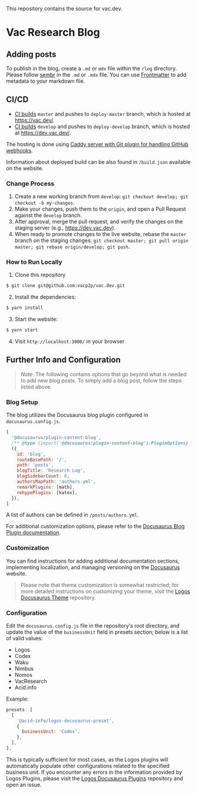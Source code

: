 This repository contains the source for vac.dev.

# Vac Research Blog

## Adding posts

To publish in the blog, create a `.md` or `mdx` file within the `rlog` directory.
Please follow [sembr](https://sembr.org/) in the `.md` or `.mdx` file.
You can use [Frontmatter](https://docusaurus.io/docs/markdown-features#front-matter) to add metadata to your markdown file.

## CI/CD

- [CI builds](https://ci.infra.status.im/job/website/job/vac.dev/) `master` and pushes to `deploy-master` branch, which is hosted at https://vac.dev/.
- [CI builds](https://ci.infra.status.im/job/website/job/dev.vac.dev/) `develop` and pushes to `deploy-develop` branch, which is hosted at https://dev.vac.dev/.

The hosting is done using [Caddy server with Git plugin for handling GitHub webhooks](https://github.com/status-im/infra-misc/blob/master/ansible/roles/caddy-git).

Information about deployed build can be also found in `/build.json` available on the website.

### Change Process

1. Create a new working branch from `develop`: `git checkout develop; git checkout -b my-changes`.
2. Make your changes, push them to the `origin`, and open a Pull Request against the `develop` branch.
3. After approval, merge the pull request, and verify the changes on the staging server (e.g., https://dev.vac.dev).
4. When ready to promote changes to the live website, rebase the `master` branch on the staging changes: `git checkout master; git pull origin master; git rebase origin/develop; git push`.

### How to Run Locally

1. Clone this repository
```bash
$ git clone git@github.com:vacp2p/vac.dev.git
```

2. Install the dependencies:
```bash
$ yarn install
```

3. Start the website:
```bash
$ yarn start
```

4. Visit `http://localhost:3000/` in your browser

## Further Info and Configuration

> *Note*: The following contains options that go beyond what is needed to add new blog posts. To simply add a blog post, follow the steps listed above.

### Blog Setup

The blog utilizes the Docusaurus blog plugin configured in `docusaurus.config.js`.

```js
[
  '@docusaurus/plugin-content-blog',
  /** @type {import('@docusaurus/plugin-content-blog').PluginOptions} */
  ({
    id: 'blog',
    routeBasePath: '/',
    path: 'posts',
    blogTitle: 'Research Log',
    blogSidebarCount: 0,
    authorsMapPath: 'authors.yml',
    remarkPlugins: [math],
    rehypePlugins: [katex],
  }),
]
```

A list of authors can be defined in `/posts/authors.yml`.

For additional customization options, please refer to the [Docusaurus Blog Plugin documentation](https://docusaurus.io/docs/blog).


### Customization

You can find instructions for adding additional documentation sections, implementing localization, and managing versioning on the [Docusaurus](https://docusaurus.io/docs) website.

> Please note that theme customization is somewhat restricted; for more detailed instructions on customizing your theme,
  visit the [Logos Docusaurus Theme](https://github.com/acid-info/logos-docusaurus-plugins/tree/main/packages/logos-docusaurus-theme/) repository.

### Configuration

Edit the `docusaurus.config.js` file in the repository's root directory, and update the value of the `businessUnit` field in presets section; below is a list of valid values:
- Logos
- Codex
- Waku
- Nimbus
- Nomos
- VacResearch
- Acid.info

Example:
```js
presets: [
  [
    '@acid-info/logos-docusaurus-preset',
    {
      businessUnit: 'Codex',
    },
  ],
],
```

This is typically sufficient for most cases, as the Logos plugins will automatically populate other configurations related to the specified business unit.
If you encounter any errors in the information provided by Logos Plugins, please visit the [Logos Docusaurus Plugins](https://github.com/acid-info/logos-docusaurus-plugins) repository and open an issue.


